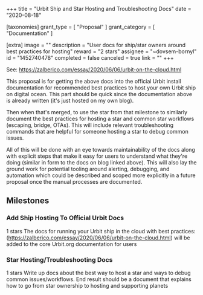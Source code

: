 +++
title = "Urbit Ship and Star Hosting and Troubleshooting Docs"
date = "2020-08-18"

[taxonomies]
grant_type = [ "Proposal" ]
grant_category = [ "Documentation" ]

[extra]
image = ""
description = "User docs for ship/star owners around best practices for hosting"
reward = "2 stars"
assignee = "~dovsem-bornyl"
id = "1452740478"
completed = false
canceled = true
link = ""
+++

See: https://zalberico.com/essay/2020/06/06/urbit-on-the-cloud.html

This proposal is for getting the above docs into the official Urbit install documentation for recommended best practices to host your own Urbit ship on digital ocean. This part should be quick since the documentation above is already written (it's just hosted on my own blog).

Then when that's merged, to use the star from that milestone to similarly document the best practices for hosting a star and common star workflows (escaping, bridge, OTAs). This will include relevant troubleshooting commands that are helpful for someone hosting a star to debug common issues.

All of this will be done with an eye towards maintainability of the docs along with explicit steps that make it easy for users to understand what they're doing (similar in form to the docs on blog linked above). This will also lay the ground work for potential tooling around alerting, debugging, and automation which could be described and scoped more explicitly in a future proposal once the manual processes are documented.

## Milestones

### Add Ship Hosting To Official Urbit Docs

1 stars
The docs for running your Urbit ship in the cloud with best practices: (https://zalberico.com/essay/2020/06/06/urbit-on-the-cloud.html) will be added to the core Urbit.org documentation for users

### Star Hosting/Troubleshooting Docs

1 stars
Write up docs about the best way to host a star and ways to debug common issues/workflows. End result should be a document that explains how to go from star ownership to hosting and supporting planets

